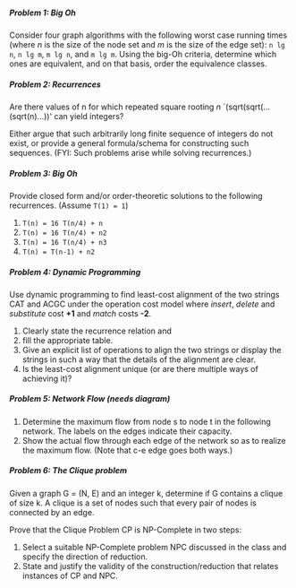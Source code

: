 ##### Problem 1: Big Oh
Consider four graph algorithms with the following worst case running
times (where *n* is the size of the node set and *m* is the size of the edge set):
`n lg n`, `n lg m`, `m lg n`, and `m lg m`. Using the big-Oh criteria, determine
which ones are equivalent, and on that basis, order the equivalence classes.

##### Problem 2: Recurrences
Are there values of n for which repeated square rooting *n*
`(sqrt(sqrt(...(sqrt(n)...))' can yield integers? 

Either argue that such arbitrarily long finite sequence of
integers do not exist, or provide a general formula/schema for constructing
such sequences. (FYI: Such problems arise while solving recurrences.)

##### Problem 3: Big Oh
Provide closed form and/or order-theoretic solutions to
the following recurrences. (Assume `T(1) = 1`)
1. `T(n) = 16 T(n/4) + n`
2. `T(n) = 16 T(n/4) + n2`
3. `T(n) = 16 T(n/4) + n3`
4. `T(n) = T(n-1) + n2`

##### Problem 4: Dynamic Programming
Use dynamic programming to find least-cost alignment
of the two strings CAT and ACGC under the operation cost model where
*insert*, *delete* and *substitute* cost **+1** and *match* costs **-2**.

1. Clearly state the recurrence relation and 
2. fill the appropriate table.
3. Give an explicit list of operations to align the two strings or display the
   strings in such a way that the details of the alignment are clear.
4. Is the least-cost alignment unique (or are there multiple ways of achieving it)?

##### Problem 5: Network Flow (needs diagram)
1. Determine the maximum flow from node s to node t in the
   following network. The labels on the edges indicate their capacity.
2. Show the actual flow through each edge of the network so as to realize
   the maximum flow. (Note that c-e edge goes both ways.)

##### Problem 6: The Clique problem
Given a graph G = (N, E) and an integer k,
determine if G contains a clique of size k. A clique is a set of nodes such that
every pair of nodes is connected by an edge.

Prove that the Clique Problem CP is NP-Complete in two steps:
1. Select a suitable NP-Complete problem NPC discussed in the class and
   specify the direction of reduction.
2. State and justify the validity of the construction/reduction that relates
   instances of CP and NPC.
